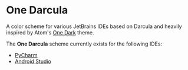 # One Darcula

A color scheme for various JetBrains IDEs based on Darcula and heavily inspired by Atom's [One Dark](https://github.com/atom/one-dark-ui) theme.

The **One Darcula** scheme currently exists for the following IDEs:
- [PyCharm](pycharm)
- [Android Studio](android-studio)
